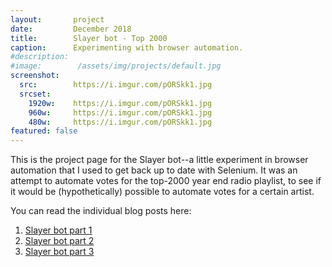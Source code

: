 ```yaml
---
layout:       project
date:         December 2018
title:        Slayer bot - Top 2000
caption:      Experimenting with browser automation.
#description:  
#image:        /assets/img/projects/default.jpg
screenshot:
  src:        https://i.imgur.com/pORSkk1.jpg
  srcset:
    1920w:    https://i.imgur.com/pORSkk1.jpg
    960w:     https://i.imgur.com/pORSkk1.jpg
    480w:     https://i.imgur.com/pORSkk1.jpg
featured: false
---
```


This is the project page for the Slayer bot--a little experiment in browser automation that I used to get back up to date with Selenium.
It was an attempt to automate votes for the top-2000 year end radio playlist, to see if it would be (hypothetically) possible to automate votes for a certain artist.

You can read the individual blog posts here:

1. [Slayer bot part 1](https://denzilly.github.io/2018/12/08/Slayer/)
2. [Slayer bot part 2](https://denzilly.github.io/2018/12/22/Slayerpart2/)
3. [Slayer bot part 3](https://denzilly.github.io/2019/01/08/Slayerpart3/)
